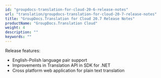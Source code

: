 ```yaml
---
id: "groupdocs-translation-for-cloud-20-6-release-notes"
url: "translation/groupdocs-translation-for-cloud-20-7-release-notes"
title: "GroupDocs.Translation for Cloud 20.7 Release Notes"
productName: "GroupDocs.Translation Cloud"
weight: 4
description: ""
keywords: ""
---
```


Release features:

* English-Polish language pair support
* Improvements in Translation API in SDK for .NET
* Cross platform web application for plain text translation